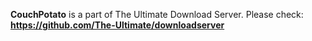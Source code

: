 **CouchPotato** is a part of The Ultimate Download Server. Please check: **https://github.com/The-Ultimate/downloadserver**
